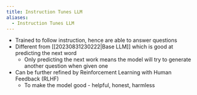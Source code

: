 ```yaml
---
title: Instruction Tunes LLM
aliases:
  - Instruction Tunes LLM
---
```


- Trained to follow instruction, hence are able to answer questions
- Different from [[20230831230222|Base LLM]] which is good at predicting the next word
	- Only predicting the next work means the model will try to generate another question when given one
- Can be further refined by Reinforcement Learning with Human Feedback (RLHF)
	- To make the model good - helpful, honest, harmless
